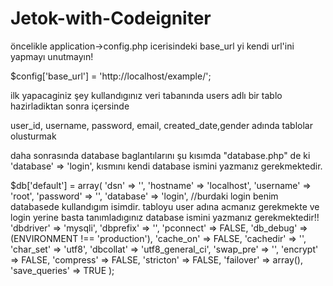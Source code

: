 # Jetok-with-Codeigniter
öncelikle application->config.php icerisindeki base_url yi kendi url'ini yapmayı unutmayın!

$config['base_url'] = 'http://localhost/example/';

ilk yapacaginiz şey kullandıgınız veri tabanında users adlı bir tablo hazirladiktan sonra içersinde

user_id, username, password, email, created_date,gender adında tablolar olusturmak

daha sonrasında database baglantılarını şu kısımda "database.php" de ki 'database' => 'login', kısmını kendi database ismini yazmanız gerekmektedir.

$db['default'] = array(
	'dsn'	=> '',
	'hostname' => 'localhost',
	'username' => 'root',
	'password' => '',
	'database' => 'login', //burdaki login benim databasede kullandıgım isimdir. tabloyu user adına acmanız gerekmekte ve login yerine basta tanımladıgınız database ismini yazmanız gerekmektedir!!
	'dbdriver' => 'mysqli',
	'dbprefix' => '',
	'pconnect' => FALSE,
	'db_debug' => (ENVIRONMENT !== 'production'),
	'cache_on' => FALSE,
	'cachedir' => '',
	'char_set' => 'utf8',
	'dbcollat' => 'utf8_general_ci',
	'swap_pre' => '',
	'encrypt' => FALSE,
	'compress' => FALSE,
	'stricton' => FALSE,
	'failover' => array(),
	'save_queries' => TRUE
);

